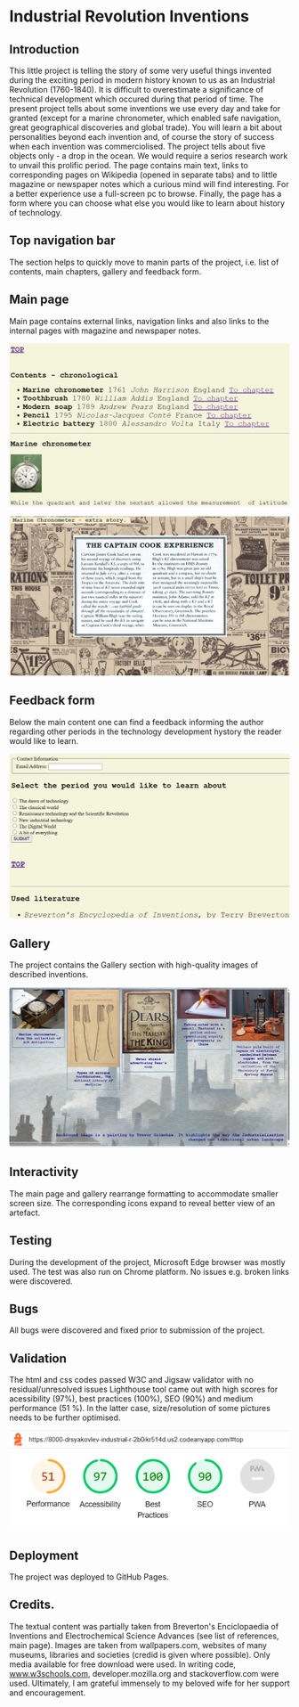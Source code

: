 # Industrial Revolution Inventions
## Introduction
This little project is telling the story of some very useful things invented during the exciting period in modern history known to us as an Industrial Revolution (1760-1840). It is difficult to overestimate a significance of technical development which occured during that period of time. The present project tells about some inventions we use every day and take for granted (except for a marine chronometer, which enabled safe navigation, great geographical discoveries and global trade). You will learn a bit about personalities beyond each invention and, of course the story of success when each invention was commerciolised. The project tells about five objects only - a drop in the ocean. We would require a serios research work to unvail this prolific period. The page contains main text, links to corresponding pages on Wikipedia (opened in separate tabs) and to little magazine or newspaper notes which a curious mind will find interesting. For a better experience use a full-screen pc to browse. Finally, the page has a form where you can choose what else you would like to learn about history of technology.

## Top navigation bar
The section helps to quickly move to manin parts of the project, i.e. list of contents, main chapters, gallery and feedback form.

## Main page
Main page contains external links, navigation links and also links to the internal pages with magazine and newspaper notes.

![Main page features](./assets/images/main-page-snap-1.png "Main page features")

![Extra-story](./assets/images/extraread-snap-4.png "Extra-story")

## Feedback form
Below the main content one can find a feedback informing the author regarding other periods in the technology development hystory the reader would like to learn.

![Feedback form](./assets/images/main-page-snap-2.png "Feedback form")

## Gallery
The project contains the Gallery section with high-quality images of described inventions.


![Gallery](./assets/images/gallery-snap-3.png "Gallery")

## Interactivity
The main page and gallery rearrange formatting to accommodate smaller screen size. The corresponding icons expand to reveal better view of an artefact.

## Testing
During the development of the project, Microsoft Edge browser was mostly used. The test was also run on Chrome platform. No issues e.g. broken links were discovered.

## Bugs
All bugs were discovered and fixed prior to submission of the project.

## Validation
The html and css codes passed W3C and Jigsaw validator with no residual/unresolved issues
Lighthouse tool came out with high scores for acessibility (97%), best practices (100%), SEO (90%) and medium performance (51 %). In the latter case, size/resolution of some pictures needs to be further optimised.

![Lighthouse snapshot](./assets/images/lighthouse-test.png "Lighthouse assessment statistics")

## Deployment
The project was deployed to GitHub Pages.

## Credits.
The textual content was partially taken from Breverton's Enciclopaedia of Inventions and Electrochemical Science Advances (see list of references, main page). Images are taken from wallpapers.com, websites of many museums, libraries and societies (credid is given where possible). Only media available for free download were used. In writing code, www.w3schools.com, developer.mozilla.org and stackoverflow.com were used. Ultimately, I am grateful immensely to my beloved wife for her support and encouragement.

